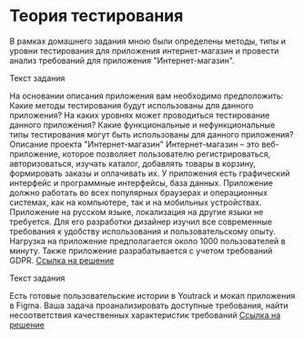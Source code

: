 # Теория тестирования
В рамках домашнего задания мною были определены методы, типы и уровни тестирования для приложения интернет-магазин и провести анализ требований для приложения "Интернет-магазин".
  
  Текст задания
  
На основании описания приложения вам необходимо предположить:
Какие методы тестирования будут использованы для данного приложения?
На каких уровнях может проводиться тестирование данного приложения?
Какие функциональные и нефункциональные типы тестирования могут быть использованы для данного приложения?
  Описание проекта "Интернет-магазин"
  Интернет-магазин – это веб-приложение, которое позволяет пользователю регистрироваться, авторизоваться, изучать каталог, добавлять товары в корзину, формировать заказы и оплачивать их.
У приложения есть графический интерфейс и программные интерфейсы, база данных.
Приложение должно работать во всех популярных браузерах и операционных системах, как на компьютере, так и на мобильных устройствах.
Приложение на русском языке, локализация на другие языки не требуется.
Для его разработки дизайнер изучил все современные требования к удобству использования и пользовательскому опыту.
Нагрузка на приложение предполагается около 1000 пользователей в минуту. Также приложение разрабатывается с учетом требований GDPR.
[Ссылка на решение](https://docs.google.com/spreadsheets/d/11L9yuFlGEV--COCapvIDmhaXLBQd5FQWsEMxBye8sh8/edit?gid=1647196050#gid=1647196050)

Текст задания

 Есть готовые пользовательские истории в Youtrack и мокап приложения в Figma. Ваша задача проанализировать доступные требования, найти несоответствия качественных характеристик требований
[Ссылка на решение](https://docs.google.com/spreadsheets/d/1jR6IINi9Xqq0XlYCfq2wYdhHw8-Apxjq5Ftr-3xouAg/edit?usp=sharing)




